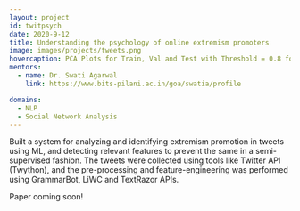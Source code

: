 ```yaml
---
layout: project
id: twitpsych
date: 2020-9-12
title: Understanding the psychology of online extremism promoters
image: images/projects/tweets.png
hovercaption: PCA Plots for Train, Val and Test with Threshold = 0.8 for separating Positive and Negative extremist tweets.
mentors:
  - name: Dr. Swati Agarwal
    link: https://www.bits-pilani.ac.in/goa/swatia/profile

domains:
  - NLP
  - Social Network Analysis
---
```

Built a system for analyzing and identifying extremism promotion in tweets using ML, and detecting relevant features to prevent the same in a semi-supervised fashion. The tweets were collected using tools like Twitter API (Twython), and the pre-processing and feature-engineering was performed using GrammarBot, LiWC and TextRazor APIs.

Paper coming soon!
